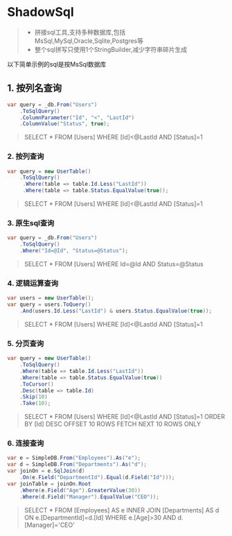 ﻿# ShadowSql
>* 拼接sql工具,支持多种数据库,包括MsSql,MySql,Oracle,Sqlite,Postgres等
>* 整个sql拼写只使用1个StringBuilder,减少字符串碎片生成

以下简单示例的sql是按MsSql数据库

## 1. 按列名查询
~~~csharp
var query = _db.From("Users")
    .ToSqlQuery()
    .ColumnParameter("Id", "<", "LastId")
    .ColumnValue("Status", true);
~~~
>
>SELECT * FROM [Users] WHERE [Id]<@LastId AND [Status]=1

### 2. 按列查询
~~~csharp
var query = new UserTable()
    .ToSqlQuery()
     .Where(table => table.Id.Less("LastId"))
     .Where(table => table.Status.EqualValue(true));
~~~
>
>SELECT * FROM [Users] WHERE [Id]<@LastId AND [Status]=1

### 3. 原生sql查询
~~~csharp
var query = _db.From("Users")
    .ToSqlQuery()
    .Where("Id=@Id", "Status=@Status");
~~~
>
>SELECT * FROM [Users] WHERE Id=@Id AND Status=@Status

### 4. 逻辑运算查询
~~~csharp
var users = new UserTable();
var query = users.ToQuery()
    .And(users.Id.Less("LastId") & users.Status.EqualValue(true));
~~~
>
>SELECT * FROM [Users] WHERE [Id]<@LastId AND [Status]=1

### 5. 分页查询
~~~csharp
var query = new UserTable()
    .ToSqlQuery()
    .Where(table => table.Id.Less("LastId"))
    .Where(table => table.Status.EqualValue(true))
    .ToCursor()
    .Desc(table => table.Id)
    .Skip(10)
    .Take(10);
~~~
>
>SELECT * FROM [Users] WHERE [Id]<@LastId AND [Status]=1 ORDER BY [Id] DESC OFFSET 10 ROWS FETCH NEXT 10 ROWS ONLY

### 6. 连接查询
~~~csharp
var e = SimpleDB.From("Employees").As("e");
var d = SimpleDB.From("Departments").As("d");
var joinOn = e.SqlJoin(d)
    .On(e.Field("DepartmentId").Equal(d.Field("Id")));
var joinTable = joinOn.Root
    .Where(e.Field("Age").GreaterValue(30))
    .Where(d.Field("Manager").EqualValue("CEO"));
~~~
>
>SELECT * FROM [Employees] AS e INNER JOIN [Departments] AS d ON e.[DepartmentId]=d.[Id] WHERE e.[Age]>30 AND d.[Manager]='CEO'
